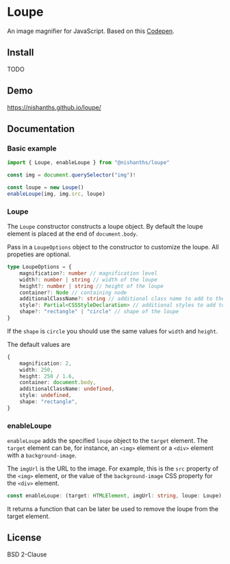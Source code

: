 # Loupe

An image magnifier for JavaScript. Based on this [Codepen](https://codepen.io/pixelacorn/pen/eNObea).

## Install

TODO

## Demo

https://nishanths.github.io/loupe/

## Documentation

### Basic example

```typescript
import { Loupe, enableLoupe } from "@nishanths/loupe"

const img = document.querySelector("img")!

const loupe = new Loupe()
enableLoupe(img, img.src, loupe)
```

### Loupe

The `Loupe` constructor constructs a loupe object. By default the loupe element
is placed at the end of `document.body`.

Pass in a `LoupeOptions` object to the constructor to customize the loupe. All propeties are optional.

```typescript
type LoupeOptions = {
	magnification?: number // magnification level
	width?: number | string // width of the loupe
	height?: number | string // height of the loupe
	container?: Node // containing node
	additionalClassName?: string // additional class name to add to the loupe element
	style?: Partial<CSSStyleDeclaration> // additional styles to add to the loupe element
	shape?: "rectangle" | "circle" // shape of the loupe
}
```

If the `shape` is `circle` you should use the same values for `width` and `height`.

The default values are

```typescript
{
	magnification: 2,
	width: 250,
	height: 250 / 1.6,
	container: document.body,
	additionalClassName: undefined,
	style: undefined,
	shape: "rectangle",
}
```

### enableLoupe

`enableLoupe` adds the specified `loupe` object to the `target` element. The `target`
element can be, for instance, an `<img>` element or a `<div>` element with a
`background-image`.

The `imgUrl` is the URL to the image. For example, this is the `src` property
of the `<img>` element, or the value of the `background-image` CSS property for
the `<div>` element.

```typescript
const enableLoupe: (target: HTMLElement, imgUrl: string, loupe: Loupe) => () => void;
```

It returns a function that can be later be used to remove the loupe from the target
element.

## License

BSD 2-Clause
